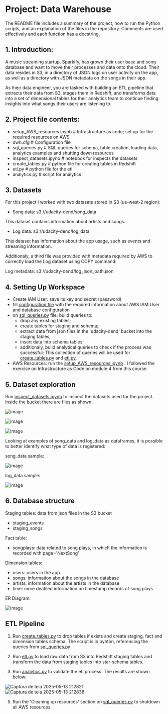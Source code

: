 # Project: Data Warehouse

The README file includes a summary of the project, how to run the Python scripts, and an explanation of the files in the repository. Comments are used effectively and each function has a docstring.

## 1. Introduction:
A music streaming startup, Sparkify, has grown their user base and song database and want to move their processes and data onto the cloud. Their data resides in S3, in a directory of JSON logs on user activity on the app, as well as a directory with JSON metadata on the songs in their app.

As their data engineer, you are tasked with building an ETL pipeline that extracts their data from S3, stages them in Redshift, and transforms data into a set of dimensional tables for their analytics team to continue finding insights into what songs their users are listening to.

## 2. Project file contents:

- setup_AWS_resources.ipynb         # Infrastructure as code; set up for the required resources on AWS 
- dwh.cfg                           # Configuration file
- sql_queries.py                    # SQL queries for schema, table creation, loading data, analytics examples and shutting down resources
- inspect_datasets.ipynb            # notebook for inspects the datasets
- create_tables.py                  # python file for creating tables in Redshift
- etl.py                            # python file for the etl 
- analytics.py                      # script for analytics

## 3. Datasets

For this project I worked with two datasets stored in S3 (us-west-2 region):

- Song data: s3://udacity-dend/song_data
  
This dataset contains information about artists and songs.


- Log data: s3://udacity-dend/log_data
  
This dataset has information about the app usage, such as events and streaming information.

Additionaly, a third file was provided with metadata required by AWS to correctly load the Log dataset using COPY command:

Log metadata: s3://udacity-dend/log_json_path.json

## 4. Setting Up Workspace
- Create IAM User: save its key and secret (password)
- fill [configuration file](dwh.cfg) with the required information about AWS IAM User and database configuration
- on [sql_queries.py](sql_queries.py) file, build queries to:
   - drop any existing tables; 
   - create tables for staging and schema; 
   - extract data from json files in the 'udacity-dend' bucket into the staging tables;
   - insert data into schema tables;
   - additionaly, build analytical queries to check if the process was successful;
This collection of queries will be used for [create_tables.py](create_tables.py) and [etl.py](etl.py).
- AWS Resources: run the [setup_AWS_resources.ipynb](setup_AWS_resources.ipynb) . I followed the exercise on Infrastructure as Code on module 4 from this course.


## 5. Dataset exploration
Run [inspect_datasets.ipynb](inspect_datasets.ipynb) to inspect the datasets used for the project.
Inside the bucket there are files as shown: 

![image](https://github.com/user-attachments/assets/55ae8d77-5e34-4b13-92f7-5bb3a45d0f74)

![image](https://github.com/user-attachments/assets/ace4649e-15ed-4fb1-9950-d5491d9b143a)

![image](https://github.com/user-attachments/assets/f5678085-e4e4-4648-8abb-e2e5cbbaf102)


Looking at examples of song_data and log_data as dataframes, it is possible to better identify what type of data is registered: 

song_data sample:

![image](https://github.com/user-attachments/assets/c93ab001-67a2-49db-a2cb-2444cd1c0da8)


log_data sample:

![image](https://github.com/user-attachments/assets/51677e50-eea3-49b9-aa05-db802087a3da)



## 6. Database structure
Staging tables: data from json files in the S3 bucket
  - staging_events
  - staging_songs

Fact table:
  - songplays: data related to song plays, in which the information is recorded with page='NextSong'

Dimension tables:
  - users: users in the app
  - songs: information about the songs in the database
  - artists: information about the artists in the database
  - time: more deatiled information on timestamp records of song plays

ER Diagram:

![image](https://github.com/user-attachments/assets/29382195-a6cb-4864-add3-d532861a518b)


## ETL Pipeline

1. Run [create_tables.py](create_tables.py) to drop tables if exists and create staging, fact and dimension tables schema. The script is in pyhton, referencing the queries from [sql_queries.py](sql_queries.py)

2. Run [etl.py](etl.py) to load raw data from S3 into Redshift staging tables and transform the data from staging tables into star-schema tables.

3. Run [analytics.py](analytics.py) to validate the etl process. The results are shown below:
   
![Captura de tela 2025-05-13 212821](https://github.com/user-attachments/assets/e9da7b24-bcfc-4235-9b16-02236256a209)
![Captura de tela 2025-05-13 212838](https://github.com/user-attachments/assets/63bbc9ba-445f-4c87-8e36-5283aabdeada)


5. Run the 'Cleaning up resources' section on [sql_queries.py](sql_queries.py) to shutdown all AWS resources. 
